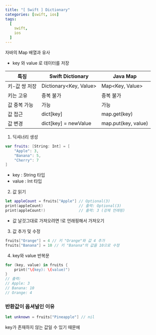 ```yaml
---
title: "[ Swift ] Dictionary"
categories: [swift, ios]
tags:
  [
    swift,
    ios
  ] 
---
```


자바의 Map 배열과 유사
* key 와 value 로 데이터를 저장

|특징|Swift Dictionary|Java Map|
|------|---|---|
|키-값 쌍 저장|Dictionary<Key, Value>|Map<Key, Value>|
|키는 고유|중복 불가|중복 불가|
|값 중복 가능|가능|가능|
|값 접근|dict[key]|map.get(key)|
|값 변경|dict[key] = newValue|map.put(key, value)|

1. 딕셔너리 생성
```swift
var fruits: [String: Int] = [
    "Apple": 3,
    "Banana": 5,
    "Cherry": 7
]
```
* key : String 타입
* value : Int 타입

2. 값 읽기
```swift
let appleCount = fruits["Apple"] // Optional(3)
print(appleCount)                // 출력: Optional(3)
print(appleCount!)               // 출력: 3 (강제 언래핑)
```
* 값 날것그대로 가져오려면 !로 언래핑해서 가져오기

3. 값 추가 및 수정
```swift
fruits["Orange"] = 4 // 키 "Orange"와 값 4 추가
fruits["Banana"] = 10 // 키 "Banana"의 값을 10으로 수정
```

4. key와 value 반복문
```swift
for (key, value) in fruits {
    print("\(key): \(value)")
}
// 출력:
// Apple: 3
// Banana: 10
// Orange: 4
```

### 반환값이 옵셔널인 이유
```swift
let unknown = fruits["Pineapple"] // nil
```
key가 존재하지 않는 값일 수 있기 때문에